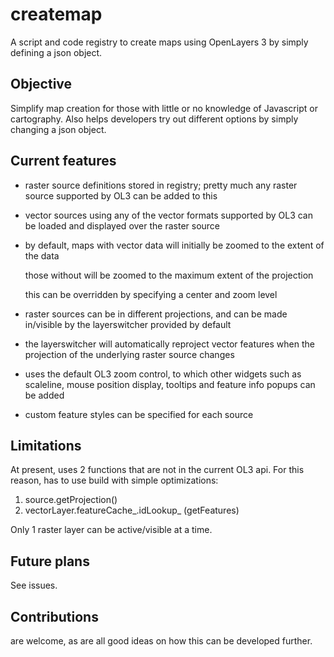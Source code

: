 # createmap

A script and code registry to create maps using OpenLayers 3 by simply defining a json object.

## Objective

Simplify map creation for those with little or no knowledge of Javascript or cartography.
Also helps developers try out different options by simply changing a json object.

## Current features

- raster source definitions stored in registry; pretty much any raster source supported by OL3 can be added to this
- vector sources using any of the vector formats supported by OL3 can be loaded and displayed over the raster source
- by default, maps with vector data will initially be zoomed to the extent of the data

    those without will be zoomed to the maximum extent of the projection
    
    this can be overridden by specifying a center and zoom level
- raster sources can be in different projections, and can be made in/visible by the layerswitcher provided by default
- the layerswitcher will automatically reproject vector features when the projection of the underlying raster source changes
- uses the default OL3 zoom control, to which other widgets such as scaleline, mouse position display, tooltips and feature info popups can be added
- custom feature styles can be specified for each source

## Limitations

At present, uses 2 functions that are not in the current OL3 api. For this reason, has to use build with simple optimizations:

1. source.getProjection()
2. vectorLayer.featureCache_.idLookup_ (getFeatures)

Only 1 raster layer can be active/visible at a time.

## Future plans

See issues.

## Contributions

are welcome, as are all good ideas on how this can be developed further.